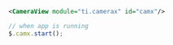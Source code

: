 ```xml
<CameraView module="ti.camerax" id="camx"/>
```

```js
// when app is running
$.camx.start();
```
